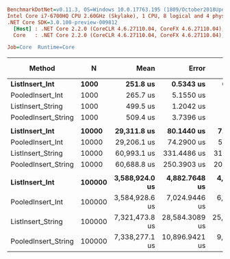 ``` ini

BenchmarkDotNet=v0.11.3, OS=Windows 10.0.17763.195 (1809/October2018Update/Redstone5)
Intel Core i7-6700HQ CPU 2.60GHz (Skylake), 1 CPU, 8 logical and 4 physical cores
.NET Core SDK=3.0.100-preview-009812
  [Host] : .NET Core 2.2.0 (CoreCLR 4.6.27110.04, CoreFX 4.6.27110.04), 64bit RyuJIT
  Core   : .NET Core 2.2.0 (CoreCLR 4.6.27110.04, CoreFX 4.6.27110.04), 64bit RyuJIT

Job=Core  Runtime=Core  

```
|              Method |      N |           Mean |          Error |         StdDev | Ratio | RatioSD | Gen 0/1k Op | Gen 1/1k Op | Gen 2/1k Op | Allocated Memory/Op |
|-------------------- |------- |---------------:|---------------:|---------------:|------:|--------:|------------:|------------:|------------:|--------------------:|
|      **ListInsert_Int** |   **1000** |       **251.8 us** |      **0.5343 us** |      **0.4998 us** |  **1.00** |    **0.00** |     **10.2539** |           **-** |           **-** |             **33056 B** |
|    PooledInsert_Int |   1000 |       265.7 us |      5.1550 us |      7.2267 us |  1.06 |    0.03 |           - |           - |           - |                32 B |
|   ListInsert_String |   1000 |       499.5 us |      1.2042 us |      1.1264 us |  1.98 |    0.01 |     20.5078 |           - |           - |             65808 B |
| PooledInsert_String |   1000 |       509.4 us |      3.7396 us |      3.4980 us |  2.02 |    0.01 |           - |           - |           - |                32 B |
|                     |        |                |                |                |       |         |             |             |             |                     |
|      **ListInsert_Int** |  **10000** |    **29,311.8 us** |     **80.1440 us** |     **71.0456 us** |  **1.00** |    **0.00** |     **31.2500** |     **31.2500** |     **31.2500** |            **262504 B** |
|    PooledInsert_Int |  10000 |    29,206.1 us |     74.2900 us |     58.0007 us |  1.00 |    0.00 |           - |           - |           - |                32 B |
|   ListInsert_String |  10000 |    60,993.1 us |    331.4486 us |    310.0372 us |  2.08 |    0.01 |    111.1111 |    111.1111 |    111.1111 |            524632 B |
| PooledInsert_String |  10000 |    60,688.8 us |    250.3903 us |    209.0872 us |  2.07 |    0.01 |           - |           - |           - |                32 B |
|                     |        |                |                |                |       |         |             |             |             |                     |
|      **ListInsert_Int** | **100000** | **3,588,924.0 us** |  **4,882.7648 us** |  **4,328.4438 us** |  **1.00** |    **0.00** |           **-** |           **-** |           **-** |           **4194760 B** |
|    PooledInsert_Int | 100000 | 3,584,928.6 us |  7,024.9446 us |  6,571.1375 us |  1.00 |    0.00 |           - |           - |           - |                32 B |
|   ListInsert_String | 100000 | 7,321,473.8 us | 28,584.3089 us | 25,339.2453 us |  2.04 |    0.01 |   1000.0000 |   1000.0000 |   1000.0000 |           8389048 B |
| PooledInsert_String | 100000 | 7,338,277.1 us | 10,896.9421 us |  9,659.8554 us |  2.04 |    0.00 |           - |           - |           - |                32 B |

